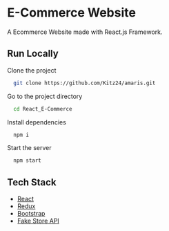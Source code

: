 # E-Commerce Website

A Ecommerce Website made with React.js Framework.




## Run Locally

Clone the project

```bash
  git clone https://github.com/Kitz24/amaris.git
```

Go to the project directory

```bash
  cd React_E-Commerce
```

Install dependencies

```bash
  npm i
```

Start the server

```bash
  npm start
```



## Tech Stack

* [React](https://reactjs.org/)
* [Redux](https://redux.js.org/)
* [Bootstrap](https://getbootstrap.com/)
* [Fake Store API](https://fakestoreapi.com/)





